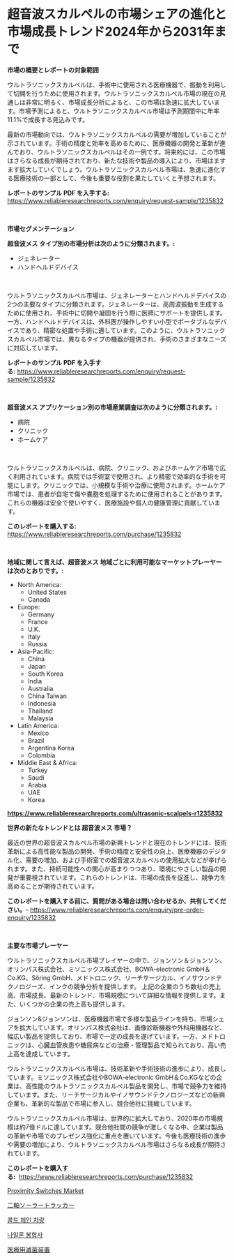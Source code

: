 <p><h1>超音波スカルペルの市場シェアの進化と市場成長トレンド2024年から2031年まで</h1></p><p><strong>市場の概要とレポートの対象範囲</strong></p>
<p><p>ウルトラソニックスカルペルは、手術中に使用される医療機器で、振動を利用して切開を行うために使用されます。ウルトラソニックスカルペル市場の現在の見通しは非常に明るく、市場成長分析によると、この市場は急速に拡大しています。市場予測によると、ウルトラソニックスカルペル市場は予測期間中に年率11.1%で成長する見込みです。</p><p>最新の市場動向では、ウルトラソニックスカルペルの需要が増加していることが示されています。手術の精度と効率を高めるために、医療機器の開発と革新が進んでおり、ウルトラソニックスカルペルはその一例です。将来的には、この市場はさらなる成長が期待されており、新たな技術や製品の導入により、市場はますます拡大していくでしょう。ウルトラソニックスカルペル市場は、急速に進化する医療技術の一部として、今後も重要な役割を果たしていくと予想されます。</p></p>
<p><strong>レポートのサンプル PDF を入手する:</strong> <a href="https://www.reliableresearchreports.com/enquiry/request-sample/1235832">https://www.reliableresearchreports.com/enquiry/request-sample/1235832</a></p>
<p>&nbsp;</p>
<p><strong>市場セグメンテーション</strong></p>
<p><strong>超音波メス タイプ別の市場分析は次のように分類されます。:</strong></p>
<p><ul><li>ジェネレーター</li><li>ハンドヘルドデバイス</li></ul></p>
<p>&nbsp;</p>
<p><p>ウルトラソニックスカルペル市場は、ジェネレーターとハンドヘルドデバイスの2つの主要なタイプに分類されます。ジェネレーターは、高周波振動を生成するために使用され、手術中に切開や凝固を行う際に医師にサポートを提供します。一方、ハンドヘルドデバイスは、外科医が操作しやすい小型でポータブルなデバイスであり、精密な処置や手術に適しています。このように、ウルトラソニックスカルペル市場では、異なるタイプの機器が提供され、手術のさまざまなニーズに対応しています。</p></p>
<p><strong>レポートのサンプル PDF を入手する:</strong>&nbsp;<a href="https://www.reliableresearchreports.com/enquiry/request-sample/1235832">https://www.reliableresearchreports.com/enquiry/request-sample/1235832</a></p>
<p>&nbsp;</p>
<p><strong> 超音波メス アプリケーション別の市場産業調査は次のように分類されます。:</strong></p>
<p><ul><li>病院</li><li>クリニック</li><li>ホームケア</li></ul></p>
<p>&nbsp;</p>
<p><p>ウルトラソニックスカルペルは、病院、クリニック、およびホームケア市場で広く利用されています。病院では手術室で使用され、より精密で効率的な手術を可能にします。クリニックでは、小規模な手術や治療に使用されます。ホームケア市場では、患者が自宅で傷や嚢胞を処理するために使用されることがあります。これらの機器は安全で使いやすく、医療施設や個人の健康管理に貢献しています。</p></p>
<p><strong>このレポートを購入する:</strong>&nbsp; <a href="https://www.reliableresearchreports.com/purchase/1235832">https://www.reliableresearchreports.com/purchase/1235832</a></p>
<p>&nbsp;</p>
<p><strong>地域に関して言えば、超音波メス 地域ごとに利用可能なマーケットプレーヤーは次のとおりです。:</strong></p>
<p><ul>
    <li>
        North America:
        <ul>
            <li>United States</li>
            <li>Canada</li>
        </ul>
    </li>
    <li>
        Europe:
        <ul>
            <li>Germany</li>
            <li>France</li>
            <li>U.K.</li>
            <li>Italy</li>
            <li>Russia</li>
        </ul>
    </li>
    <li>
        Asia-Pacific:
        <ul>
            <li>China</li>
            <li>Japan</li>
            <li>South Korea</li>
            <li>India</li>
            <li>Australia</li>
            <li>China Taiwan</li>
            <li>Indonesia</li>
            <li>Thailand</li>
            <li>Malaysia</li>
        </ul>
    </li>
    <li>
        Latin America:
        <ul>
            <li>Mexico</li>
            <li>Brazil</li>
            <li>Argentina Korea</li>
            <li>Colombia</li>
        </ul>
    </li>
    <li>
        Middle East & Africa:
        <ul>
            <li>Turkey</li>
            <li>Saudi</li>
            <li>Arabia</li>
            <li>UAE</li>
            <li>Korea</li>
        </ul>
    </li>
    </ul></p>
<p><strong><a href="https://www.reliableresearchreports.com/ultrasonic-scalpels-r1235832">https://www.reliableresearchreports.com/ultrasonic-scalpels-r1235832</a></strong>&nbsp;</p>
<p><strong>世界の新たなトレンドとは 超音波メス 市場？</strong></p>
<p><p>最近の世界の超音波スカルペル市場の新興トレンドと現在のトレンドには、技術革新による高性能な製品の開発、手術の精度と安全性の向上、医療機器のデジタル化、需要の増加、および手術室での超音波スカルペルの使用拡大などが挙げられます。また、持続可能性への関心が高まりつつあり、環境にやさしい製品の開発が重要視されています。これらのトレンドは、市場の成長を促進し、競争力を高めることが期待されています。</p></p>
<p><strong>このレポートを購入する前に、質問がある場合は問い合わせるか、共有してください。</strong>- <a href="https://www.reliableresearchreports.com/enquiry/pre-order-enquiry/1235832">https://www.reliableresearchreports.com/enquiry/pre-order-enquiry/1235832</a></p>
<p>&nbsp;</p>
<p><strong>主要な市場プレーヤー</strong></p>
<p><p>ウルトラソニックスカルペル市場プレイヤーの中で、ジョンソン＆ジョンソン、オリンパス株式会社、ミソニックス株式会社、BOWA-electronic GmbH＆Co.KG、Söring GmbH、メドトロニック、リーチサージカル、イノサウンドテクノロジーズ、インクの競争分析を提供します。 上記の企業のうち数社の売上高、市場成長、最新のトレンド、市場規模について詳細な情報を提供します。また、いくつかの企業の売上高も提供します。</p><p>ジョンソン&ジョンソンは、医療機器市場で多様な製品ラインを持ち、市場シェアを拡大しています。オリンパス株式会社は、画像診断機器や外科用機器など、幅広い製品を提供しており、市場で一定の成長を遂げています。一方、メドトロニックは、心臓血管疾患や糖尿病などの治療・管理製品で知られており、高い売上高を達成しています。</p><p>ウルトラソニックスカルペル市場は、技術革新や手術技術の進歩により、成長しています。ミソニックス株式会社やBOWA-electronic GmbH＆Co.KGなどの企業は、高性能のウルトラソニックスカルペル製品を開発し、市場で競争力を維持しています。また、リーチサージカルやイノサウンドテクノロジーズなどの新興企業も、革新的な製品で市場に参入し、競合他社に挑戦しています。</p><p>ウルトラソニックスカルペル市場は、世界的に拡大しており、2020年の市場規模は約7億ドルに達しています。競合他社間の競争が激しくなる中、企業は製品の革新や市場でのプレゼンス強化に重点を置いています。今後も医療技術の進歩や需要の増加により、ウルトラソニックスカルペル市場はさらなる成長が期待されています。</p></p>
<p><strong>このレポートを購入する:</strong>&nbsp;&nbsp;<a href="https://www.reliableresearchreports.com/purchase/1235832">https://www.reliableresearchreports.com/purchase/1235832</a></p>
<p><p><a href="https://github.com/bmorecock/Market-Research-Report-List-2/blob/main/proximity-switches-market.md">Proximity Switches Market</a></p><p><a href="https://medium.com/@alicequigley2023/%E3%83%87%E3%82%B3%E3%83%BC%E3%83%87%E3%82%A3%E3%83%B3%E3%82%B0%E3%83%87%E3%83%A5%E3%82%A2%E3%83%AB%E8%BB%B8%E3%82%BD%E3%83%BC%E3%83%A9%E3%83%BC%E3%83%88%E3%83%A9%E3%83%83%E3%82%AB%E3%83%BC%E3%83%9E%E3%83%BC%E3%82%B1%E3%83%83%E3%83%88%E3%81%AE%E3%83%A1%E3%83%88%E3%83%AA%E3%82%AF%E3%82%B9-%E5%B8%82%E5%A0%B4%E3%82%B7%E3%82%A7%E3%82%A2-%E3%83%88%E3%83%AC%E3%83%B3%E3%83%89-%E6%88%90%E9%95%B7%E3%83%91%E3%82%BF%E3%83%BC%E3%83%B3-76882983b6a3">二軸ソーラートラッカー</a></p><p><a href="https://medium.com/@jackiefauhey9089475/%ED%95%9C%EA%B5%AD%EC%96%B4%EB%A1%9C-%EB%B2%88%EC%97%AD-%EB%83%89%EC%9E%A5-%EC%9C%A0%ED%86%B5%EC%B0%A8%EB%9F%89-%EC%8B%9C%EC%9E%A5-%EC%A1%B0%EC%82%AC-%EB%B3%B4%EA%B3%A0%EC%84%9C-%EA%B7%B8-%EC%97%AD%EC%82%AC-%EB%B0%8F-2031%EB%85%84%EA%B9%8C%EC%A7%80%EC%9D%98-%EC%98%88%EC%B8%A1-9fef7d63be60">콜드 체인 차량</a></p><p><a href="https://github.com/vs10l4sfg5c/Market-Research-Report-List-1/blob/main/406837522814.md">나일론 봉합사</a></p><p><a href="https://github.com/LeanneBruen2023/Market-Research-Report-List-1/blob/main/218647924239.md">医療用滅菌装置</a></p></p>